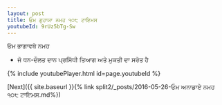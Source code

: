 ```yaml
---
layout: post
title: ਓਮ ਗੁਹਾਯਾ ਨਮਹ ੧੦੮ ਟਾਇਮਸ
youtubeId: 9rUz5bTg-Sw
---
```

 
 
 ਓਮ ਭਾਗਾਵਥੇ ਨਮਹ  
 
 -  ਜੋ ਧਨ-ਦੌਲਤ ਦਾਨ ਪ੍ਰਸਿੱਧੀ ਤਿਆਗ ਅਤੇ ਮੁਕਤੀ ਦਾ ਸਰੋਤ ਹੈ 
 
  
 
  
 
 
 
 
 
 


{% include youtubePlayer.html id=page.youtubeId %}
 
[Next]({{ site.baseurl }}{% link  split2/_posts/2016-05-26-ਓਮ ਅਨਾਡਾਏ ਨਮਹ ੧੦੮ ਟਾਇਮਸ.md%})
 
